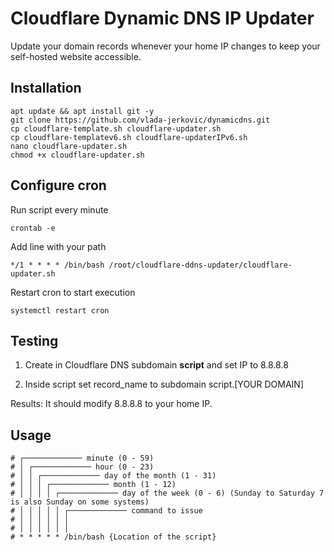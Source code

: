 # Cloudflare Dynamic DNS IP Updater
Update your domain records whenever your home IP changes to keep your self-hosted website accessible.

## Installation
```
apt update && apt install git -y
git clone https://github.com/vlada-jerkovic/dynamicdns.git
cp cloudflare-template.sh cloudflare-updater.sh
cp cloudflare-templatev6.sh cloudflare-updaterIPv6.sh
nano cloudflare-updater.sh
chmod +x cloudflare-updater.sh
```

## Configure cron
Run script every minute
```
crontab -e
```
Add line with your path
```
*/1 * * * * /bin/bash /root/cloudflare-ddns-updater/cloudflare-updater.sh
```
Restart cron to start execution
```
systemctl restart cron
```

## Testing
1. Create in Cloudflare DNS subdomain **script** and set IP to 8.8.8.8

2. Inside script set record_name to subdomain script.[YOUR DOMAIN]

Results: It should modify 8.8.8.8 to your home IP.


## Usage

```
# ┌───────────── minute (0 - 59)
# │ ┌───────────── hour (0 - 23)
# │ │ ┌───────────── day of the month (1 - 31)
# │ │ │ ┌───────────── month (1 - 12)
# │ │ │ │ ┌───────────── day of the week (0 - 6) (Sunday to Saturday 7 is also Sunday on some systems)
# │ │ │ │ │ ┌───────────── command to issue                               
# │ │ │ │ │ │
# │ │ │ │ │ │
# * * * * * /bin/bash {Location of the script}
```